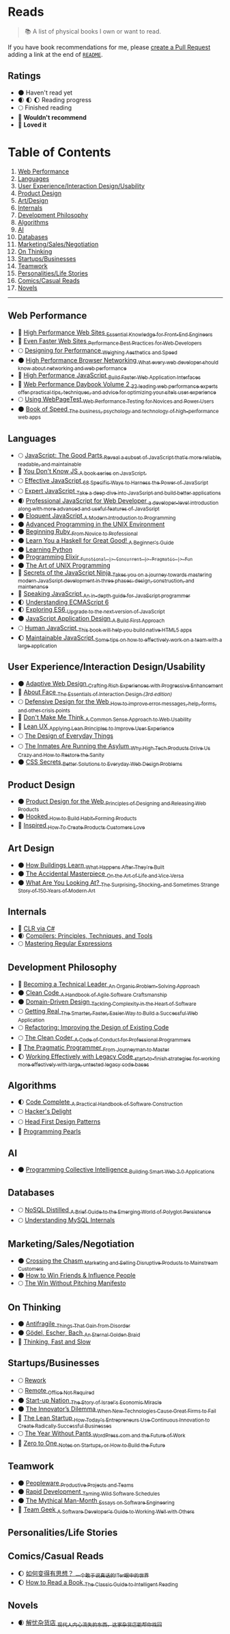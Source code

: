 # Reads

> :books: A list of physical books I own or want to read.

If you have book recommendations for me, please [create a Pull Request](https://github.com/starandtina/reads/compare) adding a link at the end of [`README`](https://github.com/starandtina/reads/blob/master/README.md).

## Ratings

- :new_moon: Haven't read yet
- :waxing_crescent_moon: :first_quarter_moon: :moon: Reading progress
- :full_moon: Finished reading
- :full_moon_with_face: **Wouldn't recommend**
- :star2: **Loved it**

# Table of Contents

  1. [Web Performance](#wpo)
  1. [Languages](#languages)
  1. [User Experience/Interaction Design/Usability](#ux)
  1. [Product Design](#product-design)
  1. [Art/Design](#art-design)
  1. [Internals](#internals)
  1. [Development Philosophy](#development-philosohpy)
  1. [Algorithms](#algos)
  1. [AI](#ai)
  1. [Databases](#db)
  1. [Marketing/Sales/Negotiation](#marketing-sales-negotiation)
  1. [On Thinking](#thinking)
  1. [Startups/Businesses](#startups-businesses)
  1. [Teamwork](#teamwork)
  1. [Personalities/Life Stories](#personalities-life)
  1. [Comics/Casual Reads](#comics-casual-reads)
  1. [Novels](#novels)

----

## <a name='wpo'>Web Performance</a>

- :star2: [High Performance Web Sites <sub>Essential Knowledge for Front-End Engineers</sub>](http://amzn.to/1PMIVCQ)
- :star2: [Even Faster Web Sites <sub>Performance Best Practices for Web Developers</sub>](http://amzn.to/1SCYY9b)
- :full_moon: [Designing for Performance <sub>Weighing Aesthetics and Speed</sub>](http://amzn.to/1SCZ0hj)
- :new_moon: [High Performance Browser Networking <sub>What every web developer should know about networking and web performance</sub>](http://amzn.to/1S6Vo7O)
- :star2: [High Performance JavaScript <sub>Build Faster Web Application Interfaces</sub>](http://amzn.to/1PMIWXs)
- :star2: [Web Performance Daybook Volume 2 <sub>32 leading web performance experts offer practical tips, techniques, and advice for optimizing your site’s user experience</sub>](http://amzn.to/21SDmIT)
- :full_moon: [Using WebPageTest <sub>Web Performance Testing for Novices and Power Users</sub>](http://amzn.to/1L95y6f)
- :new_moon: [Book of Speed <sub>The business, psychology and technology of high-performance web apps</sub>](http://bit.ly/1QuSAyG)

## <a name='languages'>Languages</a>

- :full_moon: [JavaScript: The Good Parts <sub>Reveal a subset of JavaScript that's more reliable, readable, and maintainable</sub>](http://amzn.to/21PwQWK)
- :star2: [You Don't Know JS <sub>A book series on JavaScript. </sub>](https://github.com/getify/You-Dont-Know-JS)
- :full_moon: [Effective JavaScript <sub>68 Specific Ways to Harness the Power of JavaScript</sub>](http://amzn.to/1L9EqEn)
- :full_moon: [Expert JavaScript <sub>Take a deep dive into JavaScript and build better applications</sub>](http://amzn.to/1TkuUAG)
- :waxing_crescent_moon: [Professional JavaScript for Web Developer <sub>a developer-level introduction along with more advanced and useful features of JavaScript</sub>](http://amzn.to/1Rv6LS5)
- :new_moon: [Eloquent JavaScript <sub>A Modern Introduction to Programming</sub>](http://amzn.to/1S6VxrX)
- :new_moon: [Advanced Programming in the UNIX Environment](http://amzn.to/1S6VLiD)
- :new_moon: [Beginning Ruby <sub>From Novice to Professional</sub>](http://amzn.to/1S6WVee)
- :new_moon: [Learn You a Haskell for Great Good! <sub>A Beginner's Guide</sub>](http://amzn.to/1SD1koq)
- :new_moon: [Learning Python](http://amzn.to/1S6XiFt)
- :new_moon: [Programming Elixir <sub>`Functional |> Concurrent |> Pragmatic |> Fun`</sub>](http://amzn.to/1PMIVmv)
- :new_moon: [The Art of UNIX Programming](http://amzn.to/1PMISXS)
- :star2: [Secrets of the JavaScript Ninja <sub>Takes you on a journey towards mastering modern JavaScript development in three phases: design, construction, and maintenance</sub>](http://amzn.to/1L9Ehk6)
- :star2: [Speaking JavaScript <sub>An in-depth guide for JavaScript programmer</sub>](http://speakingjs.com/es5/index.html)
- :first_quarter_moon: [Understanding ECMAScript 6](https://leanpub.com/understandinges6/read/)
- :first_quarter_moon: [Exploring ES6 <sub>Upgrade to the next version of JavaScript</sub>](https://leanpub.com/exploring-es6/read)
- :new_moon: [JavaScript Application Design <sub>A Build First Approach</sub>](http://amzn.to/1L9Et2P)
- :full_moon: [Human JavaScript <sub>This book will help you build native HTML5 apps</sub>](http://read.humanjavascript.com/)
- :moon: [Maintainable JavaScript <sub>Some tips on how to effectively work on a team with a large application</sub>](http://amzn.to/1QElCtF)

## <a name='ux'>User Experience/Interaction Design/Usability</a>

- :new_moon: [Adaptive Web Design <sub>Crafting Rich Experiences with Progressive Enhancement</sub>](http://amzn.to/1SCYY97)
- :star2: [About Face <sub>The Essentials of Interaction Design _(3rd edition)_</sub>](http://amzn.to/1SD0KXQ)
- :full_moon: [Defensive Design for the Web <sub>How to improve error messages, help, forms, and other crisis points</sub>](http://amzn.to/1S6XMeX)
- :star2: [Don't Make Me Think <sub>A Common Sense Approach to Web Usability</sub>](http://amzn.to/1SD00SB)
- :full_moon_with_face: [Lean UX <sub>Applying Lean Principles to Improve User Experience</sub>](http://amzn.to/1S6V4WA)
- :full_moon: [The Design of Everyday Things](http://amzn.to/1SD0MyZ)
- :full_moon: [The Inmates Are Running the Asylum <sub>Why High Tech Products Drive Us Crazy and How to Restore the Sanity</sub>](http://amzn.to/1S6X80P)
- :new_moon: [CSS Secrets <sub>Better Solutions to Everyday Web Design Problems</sub>](http://amzn.to/1PMIVml)

## <a name='product-design'>Product Design</a>

- :new_moon: [Product Design for the Web <sub>Principles of Designing and Releasing Web Products</sub>](http://amzn.to/1M1Xxem)
- :new_moon: [Hooked <sub>How to Build Habit-Forming Products</sub>](http://amzn.to/1SCZ0h2)
- :star2: [Inspired <sub>How To Create Products Customers Love</sub>](http://amzn.to/1SD1EDE)

## <a name='art-design'>Art Design</a>

- :new_moon: [How Buildings Learn <sub>What Happens After They're Built</sub>](http://amzn.to/1SCYQX0)
- :new_moon: [The Accidental Masterpiece <sub>On the Art of Life and Vice Versa</sub>](http://amzn.to/1SCYXSE)
- :new_moon: [What Are You Looking At? <sub>The Surprising, Shocking, and Sometimes Strange Story of 150 Years of Modern Art</sub>](http://amzn.to/1SCYY90)

## <a name='internals'>Internals</a>

- :star2: [CLR via C#](http://amzn.to/1PhSuHf)
- :waxing_crescent_moon: [Compilers: Principles, Techniques, and Tools](http://amzn.to/1SD1YCe)
- :full_moon: [Mastering Regular Expressions](http://amzn.to/1SD0Ezx)

## <a name='development-philosohpy'>Development Philosophy</a>

- :full_moon_with_face: [Becoming a Technical Leader <sub>An Organic Problem-Solving Approach</sub>](http://amzn.to/1S6XLHD)
- :new_moon: [Clean Code <sub>A Handbook of Agile Software Craftsmanship</sub>](http://amzn.to/1S6YFnH)
- :new_moon: [Domain-Driven Design <sub>Tackling Complexity in the Heart of Software</sub>](http://amzn.to/1S6WwIL)
- :full_moon: [Getting Real <sub>The Smarter, Faster, Easier Way to Build a Successful Web Application</sub>](http://amzn.to/1SD1FHK)
- :full_moon: [Refactoring: Improving the Design of Existing Code](http://amzn.to/1S6Z49J)
- :full_moon: [The Clean Coder <sub>A Code of Conduct for Professional Programmers</sub>](http://amzn.to/1S6YGrH)
- :star2: [The Pragmatic Programmer <sub>From Journeyman to Master</sub>](http://amzn.to/1S6WZdR)
- :moon: [Working Effectively with Legacy Code <sub>start-to-finish strategies for working more effectively with large, untested legacy code bases</sub>](http://amzn.to/1YkpDsg)

## <a name='algos'>Algorithms</a>

- :first_quarter_moon: [Code Complete <sub>A Practical Handbook of Software Construction</sub>](http://amzn.to/1PhS8R3)
- :full_moon: [Hacker's Delight](http://amzn.to/1S6WsIQ)
- :full_moon: [Head First Design Patterns](http://amzn.to/1S6XaGb)
- :star2: [Programming Pearls](http://amzn.to/1SD1fRH)

## <a name='ai'>AI</a>

- :new_moon: [Programming Collective Intelligence <sub>Building Smart Web 2.0 Applications</sub>](http://amzn.to/1S6WH6L)

## <a name='db'>Databases</a>

- :full_moon: [NoSQL Distilled <sub>A Brief Guide to the Emerging World of Polyglot Persistence</sub>](http://amzn.to/1S6W5xP)
- :full_moon: [Understanding MySQL Internals](http://amzn.to/1S6WT5P)

## <a name='marketing-sales-negotiation'>Marketing/Sales/Negotiation</a>

- :new_moon: [Crossing the Chasm <sub>Marketing and Selling Disruptive Products to Mainstream Customers</sub>](http://amzn.to/1SCZnIs)
- :new_moon: [How to Win Friends & Influence People](http://amzn.to/1SCZ0h6)
- :full_moon: [The Win Without Pitching Manifesto](http://amzn.to/1SD0k3G)

## <a name='thinking'>On Thinking</a>

- :new_moon: [Antifragile <sub>Things That Gain from Disorder</sub>](http://amzn.to/1PMIVmz)
- :new_moon: [Gödel, Escher, Bach <sub>An Eternal Golden Braid</sub>](http://amzn.to/1SCZ00J)
- :star2: [Thinking, Fast and Slow](http://amzn.to/1SCZOm6)

## <a name='startups-businesses'>Startups/Businesses</a>

- :full_moon: [Rework](http://amzn.to/1SD1coP)
- :full_moon: [Remote <sub>Office Not Required</sub>](http://amzn.to/1ROogiZ)
- :new_moon: [Start-up Nation <sub>The Story of Israel's Economic Miracle</sub>](http://amzn.to/1SCZ0h4)
- :new_moon: [The Innovator’s Dilemma <sub>When New Technologies Cause Great Firms to Fail</sub>](http://amzn.to/1SCYYG9)
- :star2: [The Lean Startup <sub>How Today's Entrepreneurs Use Continuous Innovation to Create Radically Successful Businesses</sub>](http://amzn.to/1SD0Qi5)
- :full_moon: [The Year Without Pants <sub>WordPress.com and the Future of Work</sub>](http://amzn.to/1SCZTX1)
- :star2: [Zero to One <sub>Notes on Startups, or How to Build the Future</sub>](http://amzn.to/1S6Va0y)

## <a name='teamwork'>Teamwork</a>

- :new_moon: [Peopleware <sub>Productive Projects and Teams</sub>](http://amzn.to/1SD1j3S)
- :new_moon: [Rapid Development <sub>Taming Wild Software Schedules</sub>](http://amzn.to/1SD1rAv)
- :new_moon: [The Mythical Man-Month <sub>Essays on Software Engineering</sub>](http://amzn.to/1PhScjL)
- :star2: [Team Geek <sub>A Software Developer's Guide to Working Well with Others</sub>](http://amzn.to/1QuU7F2)

## <a name='personalities-life'>Personalities/Life Stories</a>


## <a name='comics-casual-reads'>Comics/Casual Reads</a>

- :moon: [如何变得有思想？ <sub>一个敢于说真话的ITer眼中的世界</sub>](http://bit.ly/1OX60iA)
- :moon: [How to Read a Book <sub>The Classic Guide to Intelligent Reading</sub>](http://amzn.to/1SsVuqb)

## <a name='novels'>Novels</a>

- :waxing_crescent_moon: [解忧杂货店 <sub>现代人内心流失的东西，这家杂货店能帮你找回</sub>](http://dwz.cn/2T5UpP)

